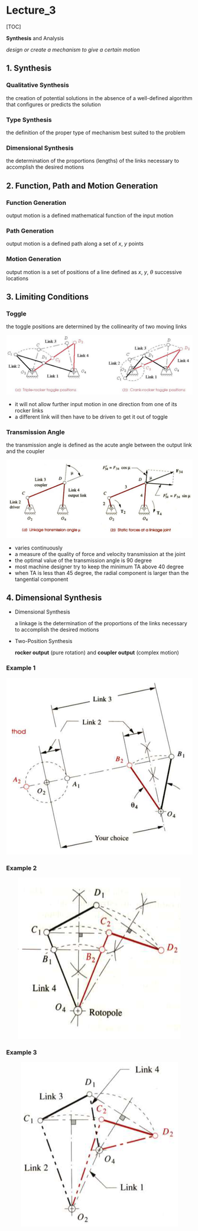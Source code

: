 # Lecture_3

[TOC]

**Synthesis** and Analysis

_design or create a mechanism to give a certain motion_

## 1. Synthesis

### Qualitative Synthesis

the creation of potential solutions in the absence of a well-defined algorithm that configures or predicts the solution

### Type Synthesis

the definition of the proper type of mechanism best suited to the problem

### Dimensional Synthesis

the determination of the proportions (lengths) of the links necessary to
accomplish the desired motions

## 2. Function, Path and Motion Generation

### Function Generation

output motion is a defined mathematical function of the input motion

### Path Generation

output motion is a defined path along a set of $x\text{, }y$ points

### Motion Generation

output motion is a set of positions of a line defined as $x\text{, }y\text{, }\theta$ successive locations

## 3. Limiting Conditions

### Toggle

the toggle positions are determined by the collinearity of two moving links

<div align = center><img src = "./assets/CH_3_Figure_1.png"></div>

- it will not allow further input motion in one direction from one of its rocker links
- a different link will then have to be driven to get it out of toggle

### Transmission Angle

the transmission angle is defined as the acute angle between the output link and the coupler

<div align = center><img src ="./assets/CH_3_Figure_2.png"></div>

- varies continuously
- a measure of the quality of force and velocity transmission at the joint
- the optimal value of the transmission angle is 90 degree
- most machine designer try to keep the minimum TA above 40 degree
- when TA is less than 45 degree, the radial component is larger than the tangential component

## 4. Dimensional Synthesis

- Dimensional Synthesis

    a linkage is the determination of the proportions of the links necessary to accomplish the desired motions

- Two-Position Synthesis

    **rocker output** (pure rotation) and **coupler output** (complex motion)

### Example 1
<div align = center><img src = "./assets/Ch_3_figure_3.png"></div>

### Example 2
<div align = center><img src ="./assets/Ch_3_figure_4.png"></div>

### Example 3

<div align = center><img src = "./assets/Ch_3_figure_5.png"></div>